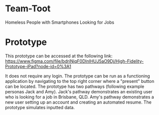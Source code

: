 # Team-Toot
Homeless People with Smartphones Looking for Jobs

# Prototype
This prototype can be accessed at the following link: 
https://www.figma.com/file/bdriNjqF0DlnIHUJ5aO9Dj/High-Fidelity-Prototype-iPad?node-id=0%3A1

It does not require any login. The prototype can be run as a functioning application by navigating to the top right corner where a "present" button can be located. The prototype has two pathways (following example personas Jack and Amy). Jack's pathway demonstrates an existing user who is looking for a job in Brisbane, QLD. Amy's pathway demonstrates a new user setting up an account and creating an automated resume. The prototype simulates inputted data. 
